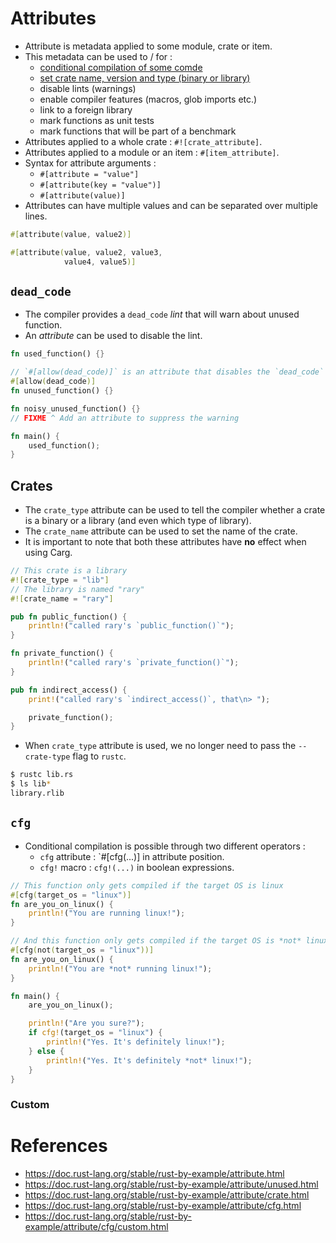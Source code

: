 # Attributes
* Attribute is metadata applied to some module, crate or item.
* This metadata can be used to / for :
	* [conditional compilation of some comde](https://github.com/pravsemilo/rust-notes/blob/master/doc.rust-lang.org/Rust_By_Example/Attributes.md#cfg)
	* [set crate name, version and type (binary or library)](https://github.com/pravsemilo/rust-notes/blob/master/doc.rust-lang.org/Rust_By_Example/Attributes.md#crates)
	* disable lints (warnings)
	* enable compiler features (macros, glob imports etc.)
	* link to a foreign library
	* mark functions as unit tests
	* mark functions that will be part of a benchmark
* Attributes applied to a whole crate : `#![crate_attribute]`.
* Attributes applied to a module or an item : `#[item_attribute]`.
* Syntax for attribute arguments :
	* `#[attribute = "value"]`
	* `#[attribute(key = "value")]`
	* `#[attribute(value)]`
* Attributes can have multiple values and can be separated over multiple lines.
```rust
#[attribute(value, value2)]

#[attribute(value, value2, value3,
            value4, value5)]
```
## `dead_code`
* The compiler provides a `dead_code` _lint_ that will warn about unused function.
* An _attribute_ can be used to disable the lint.
```rust
fn used_function() {}

// `#[allow(dead_code)]` is an attribute that disables the `dead_code` lint
#[allow(dead_code)]
fn unused_function() {}

fn noisy_unused_function() {}
// FIXME ^ Add an attribute to suppress the warning

fn main() {
    used_function();
}
```
## Crates
* The `crate_type` attribute can be used to tell the compiler whether a crate is a binary or a library (and even which type of library).
* The `crate_name` attribute can be used to set the name of the crate.
* It is important to note that both these attributes have __no__ effect when using Carg.
```rust
// This crate is a library
#![crate_type = "lib"]
// The library is named "rary"
#![crate_name = "rary"]

pub fn public_function() {
    println!("called rary's `public_function()`");
}

fn private_function() {
    println!("called rary's `private_function()`");
}

pub fn indirect_access() {
    print!("called rary's `indirect_access()`, that\n> ");

    private_function();
}
```
* When `crate_type` attribute is used, we no longer need to pass the `--crate-type` flag to `rustc`.
```bash
$ rustc lib.rs
$ ls lib*
library.rlib
```
## `cfg`
* Conditional compilation is possible through two different operators :
	* `cfg` attribute : `#[cfg(...)] in attribute position.
	* `cfg!` macro : `cfg!(...)` in boolean expressions.
```rust
// This function only gets compiled if the target OS is linux
#[cfg(target_os = "linux")]
fn are_you_on_linux() {
    println!("You are running linux!");
}

// And this function only gets compiled if the target OS is *not* linux
#[cfg(not(target_os = "linux"))]
fn are_you_on_linux() {
    println!("You are *not* running linux!");
}

fn main() {
    are_you_on_linux();

    println!("Are you sure?");
    if cfg!(target_os = "linux") {
        println!("Yes. It's definitely linux!");
    } else {
        println!("Yes. It's definitely *not* linux!");
    }
}
```
### Custom
# References
* https://doc.rust-lang.org/stable/rust-by-example/attribute.html
* https://doc.rust-lang.org/stable/rust-by-example/attribute/unused.html
* https://doc.rust-lang.org/stable/rust-by-example/attribute/crate.html
* https://doc.rust-lang.org/stable/rust-by-example/attribute/cfg.html
* https://doc.rust-lang.org/stable/rust-by-example/attribute/cfg/custom.html
